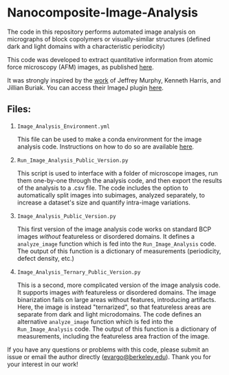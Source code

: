 # Nanocomposite-Image-Analysis

The code in this repository performs automated image analysis on micrographs of block copolymers or visually-similar structures (defined dark and light domains with a characteristic periodicity)

This code was developed to extract quantitative information from atomic force microscopy (AFM) images, as published [here](https://doi.org/10.1002/adma.202203168).

It was strongly inspired by the [work](https://doi.org/10.1371/journal.pone.0133088) of Jeffrey Murphy, Kenneth Harris, and Jillian Buriak. You can access their ImageJ plugin [here](https://github.com/MurphysLab/ADAblock).

## Files:
1. `Image_Analysis_Environment.yml`
   
   This file can be used to make a conda environment for the image analysis code. Instructions on how to do so are available [here](https://docs.conda.io/projects/conda/en/latest/user-guide/tasks/manage-environments.html#creating-an-environment-from-an-environment-yml-file).

2. `Run_Image_Analysis_Public_Version.py` 

    This script is used to interface with a folder of microscope images, run them one-by-one through the analysis code, and then export the results of the analysis to a .csv file. 
    The code includes the option to automatically split images into subimages, analyzed separately, to increase a dataset's size and quantify intra-image variations.
    
3.  `Image_Analysis_Public_Version.py`
    
    This first version of the image analysis code works on standard BCP images *without* featureless or disordered domains. It defines a `analyze_image` function which is fed into
    the `Run_Image_Analysis` code. The output of this function is a dictionary of measurements (periodicity, defect density, etc.)
    
4. `Image_Analysis_Ternary_Public_Version.py`

    This is a second, more complicated version of the image analysis code. It supports images *with* featureless or disordered domains. The image binarization fails on large areas 
    without features, introducing artifacts. Here, the image is instead "ternarized", so that featureless areas are separate from dark and light microdomains. 
    The code defines an alternative `analyze_image` function which is fed into the `Run_Image_Analysis` code. 
    The output of this function is a dictionary of measurements, including the featureless area fraction of the image.

If you have any questions or problems with this code, please submit an issue or email the author directly (evargo@berkeley.edu). Thank you for your interest in our work!
